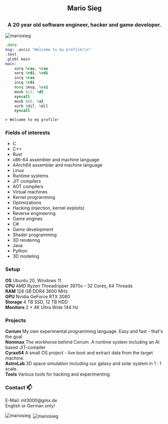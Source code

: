 <h2 align="center">Mario Sieg<h2>
<h3 align="center">A 20 year old software engineer, hacker and game developer.</h3>

<p align="left"> <img src="https://komarev.com/ghpvc/?username=mariosieg&label=Profile%20views&color=0e75b6&style=flat" alt="mariosieg" /> </p>

```asm
.data
msg: .asciz "Welcome to my profile!\n"
.text
.globl main
main:
    xorq %rax, %rax
    xorq %rdi, %rdi
    incq %rax
    incq %rdi
    movq $msg, %rsi
    movb $13, %dl
    syscall
    movb $60, %al
    xorb %dil, %dil
    syscall

> Welcome to my profile!
```

<h3> Fields of interests </h3>

* C
* C++
* Rust
* x86-64 assembler and machine language
* AArch64 assembler and machine language
* Linux
* Runtime systems
* JIT compilers
* AOT compilers
* Virtual machines
* Kernel programming
* Optimizations
* Hacking (injection, kernel exploits)
* Reverse engineering
* Game engines
* C#
* Game development
* Shader programming
* 3D rendering
* Java
* Python
* 3D modeling

<h3> Setup </h3>

**OS** Ubuntu 20, Windows 11<br>
**CPU** AMD Ryzen Threadripper 3970x - 32 Cores, 64 Threads<br>
**RAM** 128 GB DDR4 3600 MHz<br>
**GPU** Nvidia GeForce RTX 3080<br>
**Storage** 4 TB SSD, 12 TB HDD<br>
**Monitors** 2 * 4K Ultra Wide 144 Hz<br>

<h3> Projects </h3>

**Corium** My own experimental programming language. Easy and fast - that's the goal<br>
**Nominax** The workhorse behind Corium. A runtime system including an AI based JIT-compiler<br>
**Cyrax64** A small OS project - live boot and extract data from the target machine.<br>
**AstroLab** 3D space simulation including our galaxy and solar system in 1 : 1 scale.<br>
**Tools** Various tools for hacking and experimenting<br>

<h3> Contact 📫 </h3>
E-Mail: mt3000@gmx.de<br>
English or German only!<br>

<p><img align="left" src="https://github-readme-stats.vercel.app/api/top-langs?username=mariosieg&show_icons=true&locale=en&layout=compact" alt="mariosieg" /></p>

<p>&nbsp;<img align="center" src="https://github-readme-stats.vercel.app/api?username=mariosieg&show_icons=true&locale=en" alt="mariosieg" /></p>
